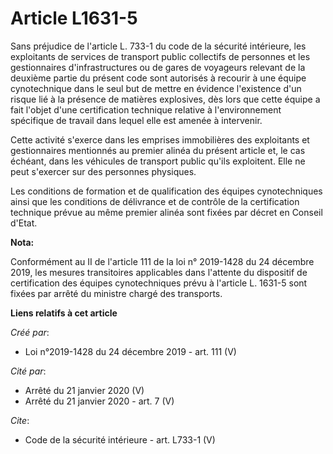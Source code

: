 # Article L1631-5

Sans préjudice de l'article L. 733-1 du code de la sécurité intérieure, les exploitants de services de transport public
collectifs de personnes et les gestionnaires d'infrastructures ou de gares de voyageurs relevant de la deuxième partie du
présent code sont autorisés à recourir à une équipe cynotechnique dans le seul but de mettre en évidence l'existence d'un
risque lié à la présence de matières explosives, dès lors que cette équipe a fait l'objet d'une certification technique
relative à l'environnement spécifique de travail dans lequel elle est amenée à intervenir.

Cette activité s'exerce dans les emprises immobilières des exploitants et gestionnaires mentionnés au premier alinéa du
présent article et, le cas échéant, dans les véhicules de transport public qu'ils exploitent. Elle ne peut s'exercer sur des
personnes physiques.

Les conditions de formation et de qualification des équipes cynotechniques ainsi que les conditions de délivrance et de
contrôle de la certification technique prévue au même premier alinéa sont fixées par décret en Conseil d'Etat.

**Nota:**

Conformément au II de l'article 111 de la loi n° 2019-1428 du 24 décembre 2019, les mesures transitoires applicables dans
l'attente du dispositif de certification des équipes cynotechniques prévu à l'article L. 1631-5 sont fixées par arrêté du
ministre chargé des transports.

**Liens relatifs à cet article**

_Créé par_:

  - Loi n°2019-1428 du 24 décembre 2019 - art. 111 (V)

_Cité par_:

  - Arrêté du 21 janvier 2020 (V)
  - Arrêté du 21 janvier 2020 - art. 7 (V)

_Cite_:

  - Code de la sécurité intérieure - art. L733-1 (V)
